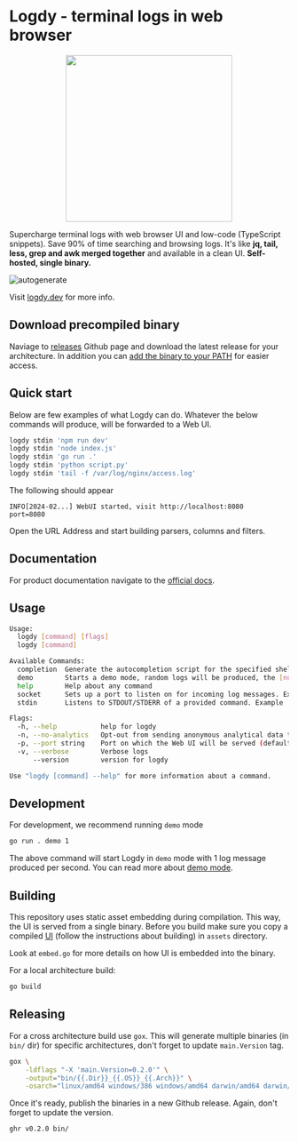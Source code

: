 # Logdy - terminal logs in web browser

<p align="center">
<img src="https://github.com/logdyhq/logdy-core/assets/1653294/9ec8cb3f-0b8f-4523-b600-377444734b9d" height=300/>
</p>

Supercharge terminal logs with web browser UI and low-code (TypeScript snippets). Save 90% of time searching and browsing logs. It's like **jq, tail, less, grep and awk merged together** and available in a clean UI. **Self-hosted, single binary.**

![autogenerate](https://github.com/logdyhq/logdy-core/assets/1653294/bfe09fa8-bbba-46fa-b54d-503f796c7b57)

Visit [logdy.dev](http://logdy.dev) for more info.

## Download precompiled binary

Naviage to [releases](https://github.com/logdyhq/logdy-core/releases) Github page and download the latest release for your architecture.
In addition you can [add the binary to your PATH](https://logdy.dev/docs/how-tos#how-to-add-logdy-to-path) for easier access.

## Quick start
Below are few examples of what Logdy can do. Whatever the below commands will produce, will be forwarded to a Web UI.
```bash
logdy stdin 'npm run dev'
logdy stdin 'node index.js'
logdy stdin 'go run .'
logdy stdin 'python script.py'
logdy stdin 'tail -f /var/log/nginx/access.log'
```
The following should appear
```
INFO[2024-02...] WebUI started, visit http://localhost:8080    port=8080
```

Open the URL Address and start building parsers, columns and filters.

## Documentation

For product documentation navigate to the [official docs](https://logdy.dev/docs/quick-start).

## Usage

```bash
Usage:
  logdy [command] [flags]
  logdy [command]

Available Commands:
  completion  Generate the autocompletion script for the specified shell
  demo        Starts a demo mode, random logs will be produced, the [number] defines a number of messages produced per second
  help        Help about any command
  socket      Sets up a port to listen on for incoming log messages. Example ./logdy socket 8233
  stdin       Listens to STDOUT/STDERR of a provided command. Example ./logdy stdin "npm run dev"

Flags:
  -h, --help           help for logdy
  -n, --no-analytics   Opt-out from sending anonymous analytical data that help improve this product
  -p, --port string    Port on which the Web UI will be served (default "8080")
  -v, --verbose        Verbose logs
      --version        version for logdy

Use "logdy [command] --help" for more information about a command.
```

## Development
For development, we recommend running `demo` mode
```bash
go run . demo 1
```

The above command will start Logdy in `demo` mode with 1 log message produced per second.
You can read more about [demo mode](https://logdy.dev/docs/demo-mode).

## Building

This repository uses static asset embedding during compilation. This way, the UI is served from a single binary. Before you build make sure you copy a compiled [UI](https://github.com/logdyhq/logdy-ui) (follow the instructions about building) in `assets` directory.

Look at `embed.go` for more details on how UI is embedded into the binary.

For a local architecture build:
```bash
go build
```

## Releasing
For a cross architecture build use `gox`. This will generate multiple binaries (in `bin/` dir) for specific architectures, don't forget to update `main.Version` tag.
```bash
gox \
    -ldflags "-X 'main.Version=0.2.0'" \
    -output="bin/{{.Dir}}_{{.OS}}_{{.Arch}}" \
    -osarch="linux/amd64 windows/386 windows/amd64 darwin/amd64 darwin/arm64 linux/arm64"
```

Once it's ready, publish the binaries in a new Github release. Again, don't forget to update the version.

```bash
ghr v0.2.0 bin/
```
